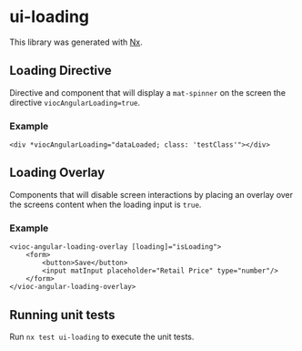 # ui-loading

This library was generated with [Nx](https://nx.dev).

## Loading Directive

Directive and component that will display a `mat-spinner` on the screen the directive `viocAngularLoading=true`.

### Example

    <div *viocAngularLoading="dataLoaded; class: 'testClass'"></div>

## Loading Overlay

Components that will disable screen interactions by placing an overlay over the screens content when
the loading input is `true`.

### Example

    <vioc-angular-loading-overlay [loading]="isLoading">
        <form>
            <button>Save</button>
            <input matInput placeholder="Retail Price" type="number"/>
        </form>
    </vioc-angular-loading-overlay>

## Running unit tests

Run `nx test ui-loading` to execute the unit tests.
